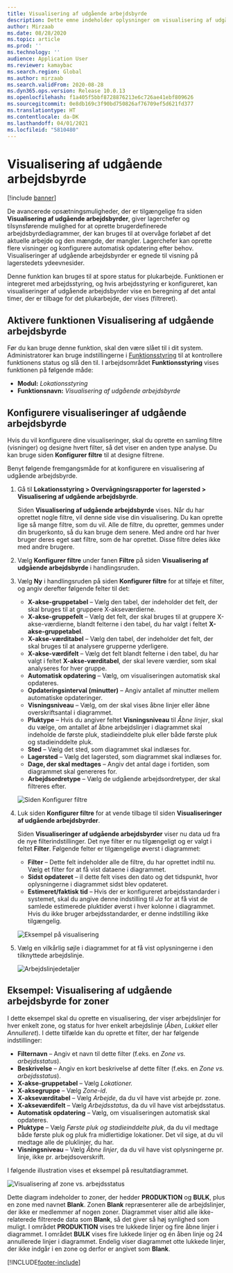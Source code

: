 ```yaml
---
title: Visualisering af udgående arbejdsbyrde
description: Dette emne indeholder oplysninger om visualisering af udgående arbejdsbyrde. Denne funktion giver lagerchefer og tilsynsførende mulighed for at oprette brugerdefinerede arbejdsbyrdediagrammer, der kan bruges til at overvåge forløbet af det aktuelle arbejde og den mængde, der mangler. Lagerchefer kan oprette flere visninger og konfigurere automatisk opdatering efter behov.
author: Mirzaab
ms.date: 08/28/2020
ms.topic: article
ms.prod: ''
ms.technology: ''
audience: Application User
ms.reviewer: kamaybac
ms.search.region: Global
ms.author: mirzaab
ms.search.validFrom: 2020-08-28
ms.dyn365.ops.version: Release 10.0.13
ms.openlocfilehash: f1a405f5bbf8728876213e6c726ae41ebf809626
ms.sourcegitcommit: 0e8db169c3f90bd750826af76709ef5d621fd377
ms.translationtype: HT
ms.contentlocale: da-DK
ms.lasthandoff: 04/01/2021
ms.locfileid: "5810480"
---
```

# <a name="outbound-workload-visualization"></a>Visualisering af udgående arbejdsbyrde

[!include [banner](../includes/banner.md)]

De avancerede opsætningsmuligheder, der er tilgængelige fra siden **Visualisering af udgående arbejdsbyrder**, giver lagerchefer og tilsynsførende mulighed for at oprette brugerdefinerede arbejdsbyrdediagrammer, der kan bruges til at overvåge forløbet af det aktuelle arbejde og den mængde, der mangler. Lagerchefer kan oprette flere visninger og konfigurere automatisk opdatering efter behov. Visualiseringer af udgående arbejdsbyrder er egnede til visning på lagerstedets ydeevnesider.

Denne funktion kan bruges til at spore status for plukarbejde. Funktionen er integreret med arbejdsstyring, og hvis arbejdsstyring er konfigureret, kan visualiseringer af udgående arbejdsbyrder vise en beregning af det antal timer, der er tilbage for det plukarbejde, der vises (filtreret).

## <a name="turn-on-the-outbound-workload-visualization-feature"></a>Aktivere funktionen Visualisering af udgående arbejdsbyrde

Før du kan bruge denne funktion, skal den være slået til i dit system. Administratorer kan bruge indstillingerne i [Funktionsstyring](../../fin-ops-core/fin-ops/get-started/feature-management/feature-management-overview.md) til at kontrollere funktionens status og slå den til. I arbejdsområdet **Funktionsstyring** vises funktionen på følgende måde:

- **Modul:** *Lokationsstyring*
- **Funktionsnavn:** *Visualisering af udgående arbejdsbyrde*

## <a name="set-up-outbound-workload-visualizations"></a>Konfigurere visualiseringer af udgående arbejdsbyrde

Hvis du vil konfigurere dine visualiseringer, skal du oprette en samling filtre (visninger) og designe hvert filter, så det viser en anden type analyse. Du kan bruge siden **Konfigurer filtre** til at designe filtrene.

Benyt følgende fremgangsmåde for at konfigurere en visualisering af udgående arbejdsbyrde.

1. Gå til **Lokationsstyring \> Overvågningsrapporter for lagersted \> Visualisering af udgående arbejdsbyrde**.

    Siden **Visualisering af udgående arbejdsbyrde** vises. Når du har oprettet nogle filtre, vil denne side vise din visualisering. Du kan oprette lige så mange filtre, som du vil. Alle de filtre, du opretter, gemmes under din brugerkonto, så du kan bruge dem senere. Med andre ord har hver bruger deres eget sæt filtre, som de har oprettet. Disse filtre deles ikke med andre brugere.

1. Vælg **Konfigurer filtre** under fanen **Filtre** på siden **Visualisering af udgående arbejdsbyrde** i handlingsruden.
1. Vælg **Ny** i handlingsruden på siden **Konfigurer filtre** for at tilføje et filter, og angiv derefter følgende felter til det:

    - **X-akse-gruppetabel** – Vælg den tabel, der indeholder det felt, der skal bruges til at gruppere X-akseværdierne.
    - **X-akse-gruppefelt** – Vælg det felt, der skal bruges til at gruppere X-akse-værdierne, blandt felterne i den tabel, du har valgt i feltet **X-akse-gruppetabel**.
    - **X-akse-værditabel** – Vælg den tabel, der indeholder det felt, der skal bruges til at analysere grupperne yderligere.
    - **X-akse-værdifelt** – Vælg det felt blandt felterne i den tabel, du har valgt i feltet **X-akse-værditabel**, der skal levere værdier, som skal analyseres for hver gruppe.
    - **Automatisk opdatering** – Vælg, om visualiseringen automatisk skal opdateres.
    - **Opdateringsinterval (minutter)** – Angiv antallet af minutter mellem automatiske opdateringer.
    - **Visningsniveau** – Vælg, om der skal vises åbne linjer eller åbne overskriftsantal i diagrammet.
    - **Pluktype** – Hvis du angiver feltet **Visningsniveau** til _Åbne linjer_, skal du vælge, om antallet af åbne arbejdslinjer i diagrammet skal indeholde de første pluk, stadieinddelte pluk eller både første pluk og stadieinddelte pluk.
    - **Sted** – Vælg det sted, som diagrammet skal indlæses for.
    - **Lagersted** – Vælg det lagersted, som diagrammet skal indlæses for.
    - **Dage, der skal medtages** – Angiv det antal dage i fortiden, som diagrammet skal genereres for.
    - **Arbejdsordretype** – Vælg de udgående arbejdsordretyper, der skal filtreres efter.

    ![Siden Konfigurer filtre](media/work-viz-filters-1.png "Siden Konfigurer filtre")

1. Luk siden **Konfigurer filtre** for at vende tilbage til siden **Visualiseringer af udgående arbejdsbyrder**.

    Siden **Visualiseringer af udgående arbejdsbyrder** viser nu data ud fra de nye filterindstillinger. Det nye filter er nu tilgængeligt og er valgt i feltet **Filter**. Følgende felter er tilgængelige øverst i diagrammet:

    - **Filter** – Dette felt indeholder alle de filtre, du har oprettet indtil nu. Vælg et filter for at få vist dataene i diagrammet.
    - **Sidst opdateret** – iI dette felt vises den dato og det tidspunkt, hvor oplysningerne i diagrammet sidst blev opdateret.
    - **Estimeret/faktisk tid** – Hvis der er konfigureret arbejdsstandarder i systemet, skal du angive denne indstilling til *Ja* for at få vist de samlede estimerede pluktider øverst i hver kolonne i diagrammet. Hvis du ikke bruger arbejdsstandarder, er denne indstilling ikke tilgængelig.

    ![Eksempel på visualisering](media/work-viz-chart.png "Eksempel på visualisering")

1. Vælg en vilkårlig søjle i diagrammet for at få vist oplysningerne i den tilknyttede arbejdslinje.

    ![Arbejdslinjedetaljer](media/work-viz-work-details.png "Arbejdslinjedetaljer")

## <a name="example-outbound-workload-visualization-for-zones"></a>Eksempel: Visualisering af udgående arbejdsbyrde for zoner

I dette eksempel skal du oprette en visualisering, der viser arbejdslinjer for hver enkelt zone, og status for hver enkelt arbejdslinje (_Åben_, _Lukket_ eller _Annulleret_). I dette tilfælde kan du oprette et filter, der har følgende indstillinger:

- **Filternavn** – Angiv et navn til dette filter (f.eks. en _Zone vs. arbejdsstatus_).
- **Beskrivelse** – Angiv en kort beskrivelse af dette filter (f.eks. en _Zone vs. arbejdsstatus_).
- **X-akse-gruppetabel** – Vælg _Lokationer._
- **X-aksegruppe** – Vælg _Zone-id_.
- **X-akseværditabel** – Vælg _Arbejde_, da du vil have vist arbejde pr. zone.
- **X-akseværdifelt** – Vælg _Arbejdsstatus_, da du vil have vist arbejdsstatus.
- **Automatisk opdatering** – Vælg, om visualiseringen automatisk skal opdateres.
- **Pluktype** – Vælg _Første pluk og stadieinddelte pluk_, da du vil medtage både første pluk og pluk fra midlertidige lokationer. Det vil sige, at du vil medtage alle de pluklinjer, du har.
- **Visningsniveau** – Vælg _Åbne linjer_, da du vil have vist oplysningerne pr. linje, ikke pr. arbejdsoverskrift.

I følgende illustration vises et eksempel på resultatdiagrammet.

![Visualisering af zone vs. arbejdsstatus](media/work-viz-chart.png "Visualisering af zone vs. arbejdsstatus")

Dette diagram indeholder to zoner, der hedder **PRODUKTION** og **BULK**, plus en zone med navnet **Blank**. Zonen **Blank** repræsenterer alle de arbejdslinjer, der ikke er medlemmer af nogen zoner. Diagrammet viser altid alle ikke-relaterede filtrerede data som **Blank**, så det giver så høj synlighed som muligt. I området **PRODUKTION** vises tre lukkede linjer og fire åbne linjer i diagrammet. I området **BULK** vises fire lukkede linjer og én åben linje og 24 annullerede linjer i diagrammet. Endelig viser diagrammet otte lukkede linjer, der ikke indgår i en zone og derfor er angivet som **Blank**.


[!INCLUDE[footer-include](../../includes/footer-banner.md)]